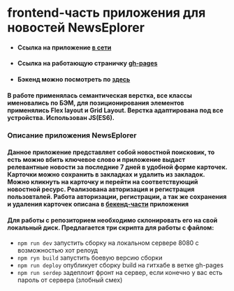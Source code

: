 # frontend-часть приложения для новостей NewsEplorer
- #### Ссылка на приложение [в сети](https://byazrov-news.ga)
- #### Cсылка на работающую страничку  [gh-pages](https://muratbyazrov.github.io/byazrov-news-frontend/)
- #### Бэкенд можно посмотреть по [здесь](https://github.com/muratbyazrov/byazrov-news-api)

#### В работе применялась семантическая верстка, все классы именовались по БЭМ, для позиционирования элементов применялись Flex layout и Grid Layout. Верстка адаптирована под все устройства. Использован JS(ES6). 
 
### Описание приложения NewsEplorer
#### Данное приложение представляет собой новостной поисковик, то есть можно вбить ключевое слово и приложение выдаст релевантные новости за последние 7 дней в удобной форме карточек. Карточки можно сохранить в закладках и удалить из закладок. Можно кликнуть на карточку и перейти на соответствующий новостной ресурс. Реализована авторизация и регистрация пользовталей. Работа авторизации, регистрации, а так же сохранения и удаления карточек описана в [бекенд-части](https://github.com/muratbyazrov/byazrov-news-api) приложения

#### Для работы с репозиторием необходимо склонировать его на свой локальный диск. Предлагается три скрипта для работы с файлом:
- `npm run dev` запустить сборку на локальном сервере 8080 с возможностью хот релоуд
- `npm ryn build` запустить боевую версию сборки
- `npm run deploy` опубликует сборку build на гитхабе в ветке gh-pages
- `npm run serdep` задеплоит фронт на сервер, если конечно у вас есть пароль от сервера (злобный смех)



